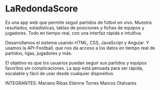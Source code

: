 # LaRedondaScore

Es una app web que permite seguir partidos de fútbol en vivo.
Muestra resultados, estadísticas, tablas de posiciones y fichas de equipos y jugadores.
Todo en tiempo real, con una interfaz rápida e intuitiva.

Desarrollamos el sistema usando HTML, CSS, JavaScript y Angular.
Y usamos la API-Football, que nos da acceso a los datos en tiempo real de partidos, ligas, jugadores y más.

El objetivo es que los usuarios puedan seguir sus partidos y equipos favoritos sin complicaciones.
La app está pensada para ser rápida, escalable y fácil de usar desde cualquier dispositivo.

INTEGRANTES:
Mariano Ribas
Etienne Torres
Marcos Otalvares
